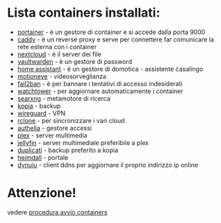 # Lista containers installati:
 -  [portainer](srv/storage/portainer) - è un gestore di container e si accede dalla porta 9000
 -  [caddy](srv/storage/caddy) - è un reverse proxy e serve per connettere far comunicare la rete esterna con i container
 -  [nextcloud](srv/storage/nextcloud) - è il server dei file
 -  [vaultwarden](srv/storage/vaultwarden) - è un gestore di password
 -  [home assistant](srv/storage/homeassistant) - è un gestore di domotica - assistente casalingo
 -  [motioneye](srv/storage/motioneye) - videosorveglianza
 -  [fail2ban](srv/storage/fail2ban) - è per bannare i tentativi di accesso indesiderati
 -  [watchtower](srv/storage/watchtower) - per aggiornare automaticamente i container
 -  [searxng](srv/storage/searxng) - metamotore di ricerca
 -  [kopia](srv/storage/kopia) - backup
 -  [wireguard](srv/storage/wireguard) - VPN
 -  [rclone](srv/storage/rclone) - per sincronizzare i vari cloud
 -  [authelia](srv/storage/authelia) - gestore accessi
 -  [plex](srv/storage/plex) - server multimedia
 -  [jellyfin](srv/storage/containers/jellyfin) - server multimediale preferibile a plex
 -  [duplicati](srv/storage/containers/duplicati) - backup preferito a kopia
 -  [heimdall](srv/storage/containers/heimdall) - portale
 -  [dynuiu](srv/storage/containers/dynuiuc) - client ddns per aggiornare il proprio indirizzo ip online
# Attenzione!
vedere [procedura avvio containers](./srv/storage#procedura-avvio-containers)

